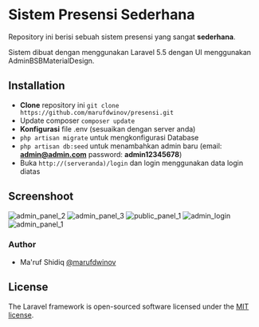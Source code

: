 # Sistem Presensi Sederhana

Repository ini berisi sebuah sistem presensi yang sangat **sederhana**.

Sistem dibuat dengan menggunakan Laravel 5.5 dengan UI menggunakan AdminBSBMaterialDesign.

## Installation

- **Clone** repository ini `git clone https://github.com/marufdwinov/presensi.git`
- Update composer `composer update`
- **Konfigurasi** file .env (sesuaikan dengan server anda)
- `php artisan migrate` untuk mengkonfigurasi Database
- `php artisan db:seed` untuk menambahkan admin baru (email: **admin@admin.com** password: **admin12345678**)
- Buka `http://(serveranda)/login` dan login menggunakan data login diatas

## Screenshoot

![admin_panel_2](https://user-images.githubusercontent.com/9781026/31259658-aa1693be-aa72-11e7-9703-af51c332cc67.png)
![admin_panel_3](https://user-images.githubusercontent.com/9781026/31259659-aa592652-aa72-11e7-974d-c4c4e169b9f3.png)
![public_panel_1](https://user-images.githubusercontent.com/9781026/31259661-aa76d8b4-aa72-11e7-9c42-03c07eef6bda.png)
![admin_login](https://user-images.githubusercontent.com/9781026/31259662-aa76d918-aa72-11e7-91e8-1a41dc146589.png)
![admin_panel_1](https://user-images.githubusercontent.com/9781026/31259660-aa74bb4c-aa72-11e7-85e3-1890236f2e02.png)

### Author
- Ma'ruf Shidiq [@marufdwinov](https://github.com/marufdwinov)

## License

The Laravel framework is open-sourced software licensed under the [MIT license](http://opensource.org/licenses/MIT).
